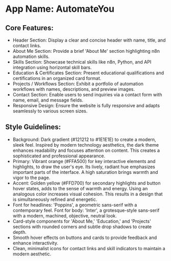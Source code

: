 # **App Name**: AutomateYou

## Core Features:

- Header Section: Display a clear and concise header with name, title, and contact links.
- About Me Section: Provide a brief 'About Me' section highlighting n8n automation skills.
- Skills Section: Showcase technical skills like n8n, Python, and API integration using horizontal skill bars.
- Education & Certificates Section: Present educational qualifications and certifications in an organized card format.
- Projects / Workflows Section: Exhibit a portfolio of automation workflows with names, descriptions, and preview images.
- Contact Section: Enable users to send inquiries via a contact form with name, email, and message fields.
- Responsive Design: Ensure the website is fully responsive and adapts seamlessly to various screen sizes.

## Style Guidelines:

- Background: Dark gradient (#121212 to #1E1E1E) to create a modern, sleek feel. Inspired by modern technology aesthetics, the dark theme enhances readability and focuses attention on content. This creates a sophisticated and professional appearance.
- Primary: Vibrant orange (#FFA500) for key interactive elements and highlights, to draw the user's eye. Its lively, radiant hue emphasizes important parts of the interface. A high saturation brings warmth and vigor to the page.
- Accent: Golden yellow (#FFD700) for secondary highlights and button hover states, adds to the sense of warmth and energy. Using an analogous color increases visual cohesion. This results in a design that is simultaneously refined and energetic.
- Font for headlines: 'Poppins', a geometric sans-serif with a contemporary feel. Font for body: 'Inter', a grotesque-style sans-serif with a modern, machined, objective, neutral look.
- Card-style components for 'About Me,' 'Education,' and 'Projects' sections with rounded corners and subtle drop shadows to create depth.
- Smooth hover effects on buttons and cards to provide feedback and enhance interactivity.
- Clean, minimalist icons for contact links and skill indicators to maintain a modern aesthetic.